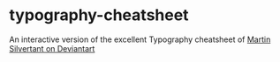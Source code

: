 # typography-cheatsheet

An interactive version of the excellent Typography cheatsheet of [Martin Silvertant on Deviantart](https://www.deviantart.com/martinsilvertant/art/Typography-Series-01-Anatomy-of-typography-329617642)